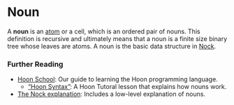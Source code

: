 # Noun

A **noun** is an [atom](urbit-docs/glossary/atom) or a cell, which is an ordered pair of nouns. This definition is recursive and ultimately means that a noun is a finite size binary tree whose leaves are atoms. A noun is the basic data structure in [Nock](urbit-docs/glossary/nock).

### Further Reading

- [Hoon School](urbit-docs/courses/hoon-school/): Our guide to learning the Hoon programming language.
  - [“Hoon Syntax”](urbit-docs/courses/hoon-school/B-syntax#nouns): A Hoon Tutoral lesson that explains how nouns work.
- [The Nock explanation](urbit-docs/language/nock/): Includes a low-level explanation of nouns.
